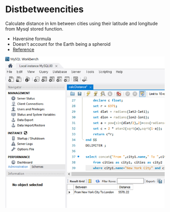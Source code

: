 # Distbetweencities
Calculate distance in km between cities using their latitude and longitude from Mysql stored function.


- Haversine formula
- Doesn't account for the Earth being a spheroid
- [Reference](https://stackoverflow.com/questions/27928/calculate-distance-between-two-latitude-longitude-points-haversine-formula "Stack Overflow")



![Example](./img/example.png)
